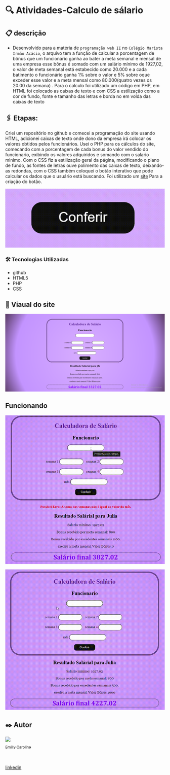 
# 🔍 Atividades-Calculo de sálario

## 📋 descrição

- Desenvolvido para a matéria de `programação web II` no `Colégio Marista Irmão Acácio`, o arquivo tem a função de calcular a porcentagem de bônus que um funcionário ganha ao bater a meta semanal e mensal de uma empresa esse bônus é somado com um salário mínimo de 1927,02, o valor de meta semanal está estabecido como 20.000 e a cada batimento o funcionário ganha 1% sobre o valor e 5% sobre oque exceder esse valor e a meta mensal como 80.000(quatro vezes os 20.00 da semana) .
  Para o calculo foi utilizado um código em PHP, em HTML foi colocado as caixas de texto e com CSS a estilização como a cor de fundo, fonte e tamanho das letras e borda no em volda das caixas de texto

## 🖇️ Etapas:
Criei um repositório no github e comecei a programação do site usando HTML, adicionei caixas de texto onde dono da empresa irá colocar os valores obtidos pelos funcionários.   Usei o PHP para os cálculos do site, comecando com a porcentagem de cada bonus do valor vendido do funcionario,  exibindo os valores adquiridos e somando com o salario minimo.   Com o CSS fiz a estilização geral da página, modificando o plano de fundo, as fontes de letras ouve polimento das caixas de texto, deixando-as redondas, com o CSS também coloquei o botão interativo que pode calcular os dados que o usuário está buscando. 
Foi utilizado um [site](https://www.brasilcode.com.br/35-botoes-css-com-animacao/) Para a criação do botão.

![img](img/BOTÃO.gif)


### 🛠️ Tecnologias Utilizadas

- github
- HTML5
- PHP
- CSS

## 👀 Viaual do site

![img](img/fotopagina.png)

## Funcionando
![img](img/GRAVAÇÃO_ATV_PW2.gif)

![img](img/G2.gif)

## ✒️ Autor

[<img loading="lazy" src="https://avatars.githubusercontent.com/u/127847857?v=4" width=115><br><sub>Emilly Caroline </sub>](https://github.com/emillycaaroline)<br><br><br>

[linkedin](https://www.linkedin.com/in/emilly-caroline-129936290/recent-activity/all/)

